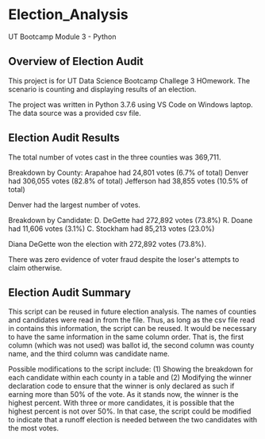 # Election_Analysis
UT Bootcamp Module 3 - Python

## Overview of Election Audit
This project is for UT Data Science Bootcamp Challege 3 HOmework. The scenario is counting and displaying results of an election.

The project was written in Python 3.7.6 using VS Code on Windows laptop. The data source was a provided csv file.
 

## Election Audit Results
The total number of votes cast in the three counties was 369,711. 

Breakdown by County:
Arapahoe had 24,801 votes (6.7% of total)
Denver had 306,055 votes (82.8% of total)
Jefferson had 38,855 votes (10.5% of total)

Denver had the largest number of votes.

Breakdown by Candidate:
D. DeGette had 272,892 votes (73.8%)
R. Doane had 11,606 votes (3.1%)
C. Stockham had 85,213 votes (23.0%)

Diana DeGette won the election with 272,892 votes (73.8%).

There was zero evidence of voter fraud despite the loser's attempts to claim otherwise.


## Election Audit Summary
This script can be reused in future election analysis. The names of counties and candidates were read in from the file. Thus, as long as the csv file read in contains this information, the script can be reused. It would be necessary to have the same information in the same column order. That is, the first column (which was not used) was ballot id, the second column was county name, and the third column was candidate name.

Possible modifications to the script include: (1) Showing the breakdown for each candidate within each county in a table and (2) Modifying the winner declaration code to ensure that the winner is only declared as such if earning more than 50% of the vote. As it stands now, the winner is the highest percent. With three or more candidates, it is possible that the highest percent is not over 50%. In that case, the script could be modified to indicate that a runoff election is needed between the two candidates with the most votes.

